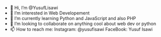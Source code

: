 - 👋 Hi, I’m @YusufLisawi
- 👀 I’m interested in Web Developement 
- 🌱 I’m currently learning Python and JavaScript and also PHP
- 💞️ I’m looking to collaborate on anything cool about web dev or python
- 📫 How to reach me: 
            Instagram: @yusufisawi
            FaceBook: Yusuf Isawi

<!---
YusufLisawi/YusufLisawi is a ✨ special ✨ repository because its `README.md` (this file) appears on your GitHub profile.
You can click the Preview link to take a look at your changes.
--->
